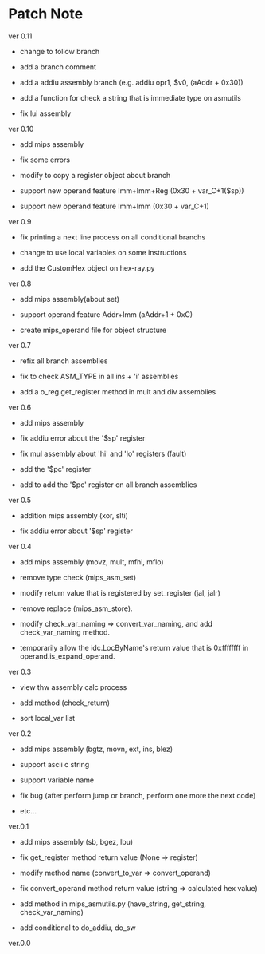 # Patch Note


ver 0.11

- change to follow branch

- add a branch comment

- add a addiu assembly branch (e.g. addiu opr1, $v0, (aAddr + 0x30))

- add a function for check a string that is immediate type on asmutils

- fix lui assembly


ver 0.10

- add mips assembly

- fix some errors

- modify to copy a register object about branch

- support new operand feature Imm+Imm+Reg (0x30 + var_C+1($sp))

- support new operand feature Imm+Imm (0x30 + var_C+1)


ver 0.9

- fix printing a next line process on all conditional branchs 

- change to use local variables on some instructions

- add the CustomHex object on hex-ray.py


ver 0.8

- add mips assembly(about set)

- support operand feature Addr+Imm (aAddr+1 + 0xC)

- create mips_operand file for object structure


ver 0.7

- refix all branch assemblies

- fix to check ASM_TYPE in all ins + 'i' assemblies

- add a o_reg.get_register method in mult and div assemblies


ver 0.6

- add mips assembly

- fix addiu error about the '$sp' register

- fix mul assembly about 'hi' and 'lo' registers (fault)

- add the '$pc' register

- add to add the '$pc' register on all branch assemblies


ver 0.5

- addition mips assembly (xor, slti)

- fix addiu error about '$sp' register


ver 0.4

- add mips assembly (movz, mult, mfhi, mflo)

- remove type check (mips_asm_set)

- modify return value that is registered by set_register (jal, jalr)

- remove replace (mips_asm_store).

- modify check_var_naming => convert_var_naming, and add check_var_naming method.

- temporarily allow the idc.LocByName's return value that is 0xffffffff in operand.is_expand_operand.


ver 0.3

- view thw assembly calc process

- add method (check_return)

- sort local_var list


ver 0.2

- add mips assembly (bgtz, movn, ext, ins, blez)

- support ascii c string

- support variable name

- fix bug (after perform jump or branch, perform one more the next code)

- etc...


ver.0.1

- add mips assembly (sb, bgez, lbu)

- fix get_register method return value (None => register)

- modify method name (convert_to_var => convert_operand)

- fix convert_operand method return value (string => calculated hex value)

- add method in mips_asmutils.py (have_string, get_string, check_var_naming)

- add conditional to do_addiu, do_sw


ver.0.0
